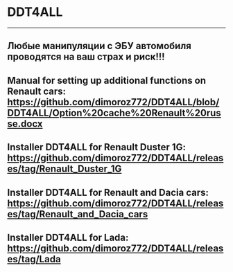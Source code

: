 # DDT4ALL
-----------------------------------------------------------------------------------------------------------------------------------------------------------
Любые манипуляции с ЭБУ автомобиля проводятся на ваш страх и риск!!!
-----------------------------------------------------------------------------------------------------------------------------------------------------------
Manual for setting up additional functions on Renault cars: https://github.com/dimoroz772/DDT4ALL/blob/DDT4ALL/Option%20cache%20Renault%20russe.docx
-----------------------------------------------------------------------------------------------------------------------------------------------------------
Installer DDT4ALL for Renault Duster 1G: https://github.com/dimoroz772/DDT4ALL/releases/tag/Renault_Duster_1G
-----------------------------------------------------------------------------------------------------------------------------------------------------------
Installer DDT4ALL for Renault and Dacia cars: https://github.com/dimoroz772/DDT4ALL/releases/tag/Renault_and_Dacia_cars
-----------------------------------------------------------------------------------------------------------------------------------------------------------
Installer DDT4ALL for Lada: https://github.com/dimoroz772/DDT4ALL/releases/tag/Lada
-----------------------------------------------------------------------------------------------------------------------------------------------------------

